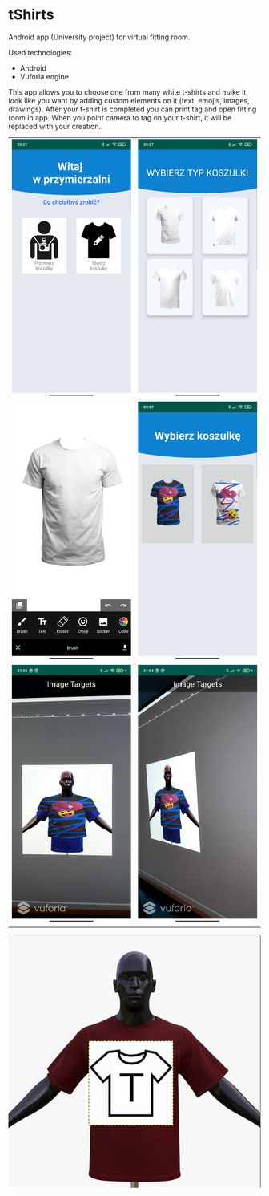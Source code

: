 # tShirts
Android app (University project) for virtual fitting room.

Used technologies:
- Android
- Vuforia engine

This app allows you to choose one from many white t-shirts and make it look like you want by adding custom elements on it (text, emojis, images, drawings). After your t-shirt is completed you can print tag and open fitting room in app. When you point camera to tag on your t-shirt, it will be replaced with your creation.

| | |
| --- | --- |
| ![alt text](https://github.com/wojtaszek171/tShirts/blob/readme-images/Screenshot_2020-12-18-20-27-56-019_com.example.myapplication.jpg) | ![alt text](https://github.com/wojtaszek171/tShirts/blob/readme-images/Screenshot_2020-12-18-20-27-53-196_com.example.myapplication.jpg) |
| ![alt text](https://github.com/wojtaszek171/tShirts/blob/readme-images/Screenshot_2020-12-18-20-28-05-992_com.example.myapplication.jpg) | ![alt text](https://github.com/wojtaszek171/tShirts/blob/readme-images/Screenshot_2020-12-18-20-27-47-174_com.example.myapplication.jpg) |
| ![alt text](https://github.com/wojtaszek171/tShirts/blob/readme-images/Screenshot_2020-12-18-21-04-44-015_com.example.myapplication.jpg) | ![alt text](https://github.com/wojtaszek171/tShirts/blob/readme-images/Screenshot_2020-12-18-21-04-49-993_com.example.myapplication.jpg) |

 ![alt text](https://github.com/wojtaszek171/tShirts/blob/readme-images/mannequin.png)
